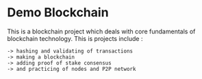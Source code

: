 # Demo Blockchain
This is a blockchain project which deals with core fundamentals of blockchain technology.
This is projects include :

	-> hashing and validating of transactions
	-> making a blockchain
	-> adding proof of stake consensus
	-> and practicing of nodes and P2P network
